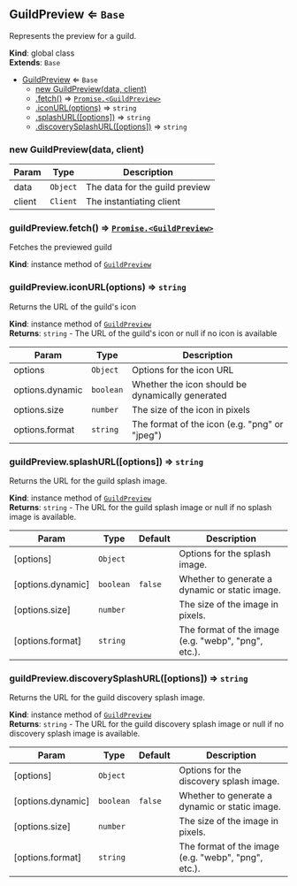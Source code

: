 <a name="GuildPreview"></a>

## GuildPreview ⇐ <code>Base</code>
Represents the preview for a guild.

**Kind**: global class  
**Extends**: <code>Base</code>  

* [GuildPreview](#GuildPreview) ⇐ <code>Base</code>
    * [new GuildPreview(data, client)](#new_GuildPreview_new)
    * [.fetch()](#GuildPreview+fetch) ⇒ [<code>Promise.&lt;GuildPreview&gt;</code>](#GuildPreview)
    * [.iconURL(options)](#GuildPreview+iconURL) ⇒ <code>string</code>
    * [.splashURL([options])](#GuildPreview+splashURL) ⇒ <code>string</code>
    * [.discoverySplashURL([options])](#GuildPreview+discoverySplashURL) ⇒ <code>string</code>

<a name="new_GuildPreview_new"></a>

### new GuildPreview(data, client)

| Param | Type | Description |
| --- | --- | --- |
| data | <code>Object</code> | The data for the guild preview |
| client | <code>Client</code> | The instantiating client |

<a name="GuildPreview+fetch"></a>

### guildPreview.fetch() ⇒ [<code>Promise.&lt;GuildPreview&gt;</code>](#GuildPreview)
Fetches the previewed guild

**Kind**: instance method of [<code>GuildPreview</code>](#GuildPreview)  
<a name="GuildPreview+iconURL"></a>

### guildPreview.iconURL(options) ⇒ <code>string</code>
Returns the URL of the guild's icon

**Kind**: instance method of [<code>GuildPreview</code>](#GuildPreview)  
**Returns**: <code>string</code> - The URL of the guild's icon or null if no icon is available  

| Param | Type | Description |
| --- | --- | --- |
| options | <code>Object</code> | Options for the icon URL |
| options.dynamic | <code>boolean</code> | Whether the icon should be dynamically generated |
| options.size | <code>number</code> | The size of the icon in pixels |
| options.format | <code>string</code> | The format of the icon (e.g. "png" or "jpeg") |

<a name="GuildPreview+splashURL"></a>

### guildPreview.splashURL([options]) ⇒ <code>string</code>
Returns the URL for the guild splash image.

**Kind**: instance method of [<code>GuildPreview</code>](#GuildPreview)  
**Returns**: <code>string</code> - The URL for the guild splash image or null if no splash image is available.  

| Param | Type | Default | Description |
| --- | --- | --- | --- |
| [options] | <code>Object</code> |  | Options for the splash image. |
| [options.dynamic] | <code>boolean</code> | <code>false</code> | Whether to generate a dynamic or static image. |
| [options.size] | <code>number</code> |  | The size of the image in pixels. |
| [options.format] | <code>string</code> |  | The format of the image (e.g. "webp", "png", etc.). |

<a name="GuildPreview+discoverySplashURL"></a>

### guildPreview.discoverySplashURL([options]) ⇒ <code>string</code>
Returns the URL for the guild discovery splash image.

**Kind**: instance method of [<code>GuildPreview</code>](#GuildPreview)  
**Returns**: <code>string</code> - The URL for the guild discovery splash image or null if no discovery splash image is available.  

| Param | Type | Default | Description |
| --- | --- | --- | --- |
| [options] | <code>Object</code> |  | Options for the discovery splash image. |
| [options.dynamic] | <code>boolean</code> | <code>false</code> | Whether to generate a dynamic or static image. |
| [options.size] | <code>number</code> |  | The size of the image in pixels. |
| [options.format] | <code>string</code> |  | The format of the image (e.g. "webp", "png", etc.). |

